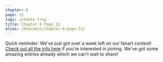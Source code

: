 ```yaml
---
chapter: 6
page: 11
tags: jetmate troy
title: Chapter 6 Page 11
alias: /dnwcomic/chapter-6-page-11/
---
```


Quick reminder: We've just got over a week left on our fanart contest! [Check out all the info here](https://marysafroart.tumblr.com/post/184062000094/marysafroart-marysafroart-marysafroart) if you're interested in joining. We've got some amazing entries already which we can't wait to share!
